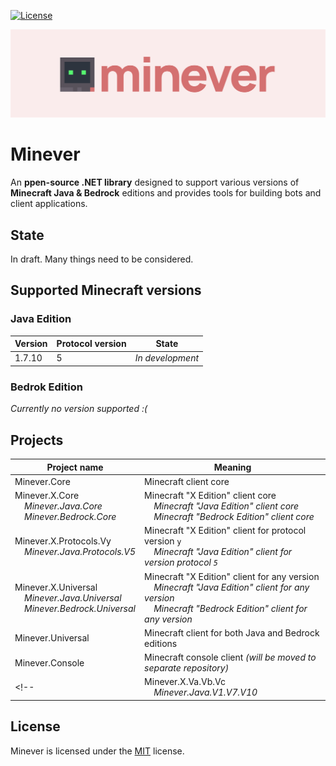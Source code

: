 [![License](https://img.shields.io/github/license/iiKuzmychov/Minever)](https://github.com/iiKuzmychov/Minever/blob/master/LICENSE.md)

![Banner](./img/banner.svg)

# Minever

An **ppen-source .NET library** designed to support various versions of **Minecraft Java & Bedrock** editions and provides tools for building bots and client applications.

## State

In draft. Many things need to be considered.

## Supported Minecraft versions
### Java Edition

| Version | Protocol version | State |
| --- | --- | --- |
| 1.7.10 | 5 | *In development* |

### Bedrok Edition

*Currently no version supported :(*

## Projects

| Project name | Meaning |
| --- | --- |
| Minever.Core | Minecraft client core |
| Minever.X.Core<br>&nbsp;&nbsp;&nbsp;&nbsp;*Minever.Java.Core*<br>&nbsp;&nbsp;&nbsp;&nbsp;*Minever.Bedrock.Core* | Minecraft "X Edition" client core<br>&nbsp;&nbsp;&nbsp;&nbsp;*Minecraft "Java Edition" client core*<br>&nbsp;&nbsp;&nbsp;&nbsp;*Minecraft "Bedrock Edition" client core*<br> |
| Minever.X.Protocols.Vy<br>&nbsp;&nbsp;&nbsp;&nbsp;*Minever.Java.Protocols.V5* | Minecraft "X Edition" client for protocol version `y`<br>&nbsp;&nbsp;&nbsp;&nbsp;*Minecraft "Java Edition" client for version protocol `5`* |
| Minever.X.Universal<br>&nbsp;&nbsp;&nbsp;&nbsp;*Minever.Java.Universal*<br>&nbsp;&nbsp;&nbsp;&nbsp;*Minever.Bedrock.Universal* | Minecraft "X Edition" client for any version<br>&nbsp;&nbsp;&nbsp;&nbsp;*Minecraft "Java Edition" client for any version*<br>&nbsp;&nbsp;&nbsp;&nbsp;*Minecraft "Bedrock Edition" client for any version*<br> |
| Minever.Universal | Minecraft client for both Java and Bedrock editions |
| Minever.Console | Minecraft console client *(will be moved to separate repository)* |
<!--| Minever.X.Va.Vb.Vc<br>&nbsp;&nbsp;&nbsp;&nbsp;*Minever.Java.V1.V7.V10* | Minecraft "X Edition" client for version `a.b.c`<br>&nbsp;&nbsp;&nbsp;&nbsp;*Minecraft "Java Edition" client for version `1.7.10`* |-->

## License

Minever is licensed under the [MIT](https://github.com/iiKuzmychov/Minever/blob/master/LICENSE.md) license.
